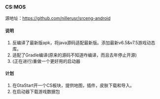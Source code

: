 ### CS:MOS
源地址：https://github.com/nillerusr/srceng-android

#### 说明

1. 反编译了最新版apk，将java源码适配最新版。添加最新v6.5&v7.5游戏动态库。
2. 适配了Gradle编译(原来的源码不知道咋编译，而且去年停止开源)
3. (正在进行)重做一个更好用的启动器
   
#### 计划
1. 在GtaStart开一个CS板块，提供地图，插件，皮肤下载和导入。
2. 在启动器下载游戏数据包